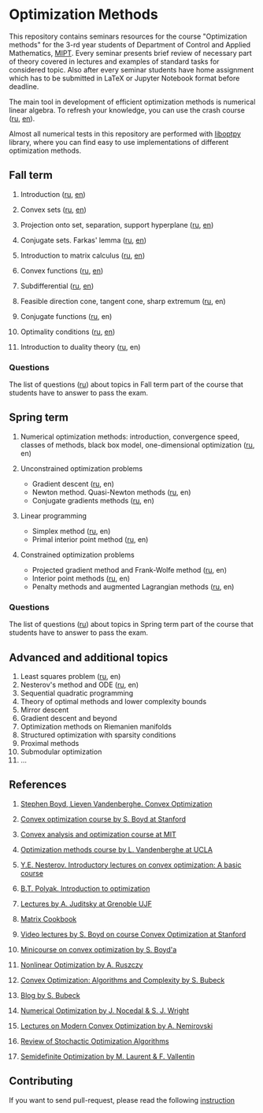 # Optimization Methods

This repository contains seminars resources for the course "Optimization methods" for the 3-rd year students of Department of Control and Applied Mathematics, [MIPT](https://mipt.ru/english/).
Every seminar presents brief review of necessary part of theory covered in lectures and examples of standard tasks for considered topic. 
Also after every seminar students have home assignment which has to be submitted in LaTeX or Jupyter Notebook format before deadline.

The main tool in development of efficient optimization methods is numerical linear algebra. 
To refresh your knowledge, you can use the crash course ([ru](la_crash_course.ipynb), [en](la_crash_course_en.ipynb)). 

Almost all numerical tests in this repository are performed with [liboptpy](https://github.com/amkatrutsa/liboptpy) library, where you can find easy to use implementations of different optimization methods.

## Fall term

1. Introduction ([ru](/01-Intro/Seminar1.pdf), [en](./01-Intro/Seminar1en.pdf))

2. Convex sets ([ru](), [en]())

3. Projection onto set, separation, support hyperplane ([ru](/03-Separation/Seminar3.pdf), [en](./03-Separation/Seminar3en.pdf))

4. Conjugate sets. Farkas' lemma ([ru](/04-Conjugacy/Seminar4.pdf), [en](./04-Conjugacy/Seminar4en.pdf))

5. Introduction to matrix calculus ([ru](/05-MatrixCalculus/Seminar5.pdf), [en](./05-MatrixCalculus/Seminar5en.pdf))

6. Convex functions ([ru](/06-ConvexFunctions/Seminar6.pdf), [en](./06-ConvexFunctions/Seminar6en.pdf))

7. Subdifferential ([ru](/07-Subdifferential/Seminar7.pdf), [en](./07-Subdifferential/Seminar7en.pdf))

8. Feasible direction cone, tangent cone, sharp extremum ([ru](/08-Cones/Seminar8.pdf), en)

9. Conjugate functions ([ru](/09-ConjugateFunctions/Seminar9.pdf), en)

10. Optimality conditions ([ru](/10-OptimalityConditions/Seminar10.pdf), [en](/10-OptimalityConditions/Seminar10en.pdf))

11. Introduction to duality theory ([ru](/11-Duality/Seminar11.pdf), en)

### Questions

The list of questions ([ru](/MinimumFall.pdf)) about topics in Fall term part of the course that students have to answer to pass the exam.

## Spring term

1. Numerical optimization methods: introduction, convergence speed, classes of methods, black box model, one-dimensional optimization ([ru](https://nbviewer.jupyter.org/github/amkatrutsa/MIPT-Opt/blob/master/12-NumMethods/Seminar12.ipynb), en)

2. Unconstrained optimization problems
	* Gradient descent ([ru](https://nbviewer.jupyter.org/github/amkatrutsa/MIPT-Opt/blob/master/13-GradDescent/Seminar13.ipynb), en)
	* Newton method. Quasi-Newton methods ([ru](https://nbviewer.jupyter.org/github/amkatrutsa/MIPT-Opt/blob/master/14-Newton/Seminar14.ipynb), en)
	* Conjugate gradients methods ([ru](https://nbviewer.jupyter.org/github/amkatrutsa/MIPT-Opt/blob/master/15-ConjGrad/Seminar15.ipynb), en)

3. Linear programming
	* Simplex method ([ru](https://nbviewer.jupyter.org/github/amkatrutsa/MIPT-Opt/blob/master/17-LinProgSimplex/Seminar17.ipynb), en)
	* Primal interior point method ([ru](https://nbviewer.jupyter.org/github/amkatrutsa/MIPT-Opt/blob/master/18-LinProgPrimalInterior/Seminar18.ipynb), en)

4. Constrained optimization problems
	* Projected gradient method and Frank-Wolfe method ([ru](https://nbviewer.jupyter.org/github/amkatrutsa/MIPT-Opt/blob/master/19-SimpleStructureSet/Seminar19.ipynb), en)
	* Interior point methods ([ru](https://nbviewer.jupyter.org/github/amkatrutsa/MIPT-Opt/blob/master/20-InteriorPoint/Seminar20.ipynb), en)
	* Penalty methods and augmented Lagrangian methods ([ru](https://nbviewer.jupyter.org/github/amkatrutsa/MIPT-Opt/blob/master/21-Penalty/Seminar21.ipynb), en)


### Questions

The list of questions ([ru](/MinimumSpring.pdf)) about topics in Spring term part of the course that students have to answer to pass the exam.

## Advanced and additional topics

1. Least squares problem ([ru](/16-LSQ/Seminar16.ipynb), en)
2. Nesterov's method and ODE ([ru](/ODE4NesterovAcc/ODE4NesterovAcc.ipynb), en)
3. Sequential quadratic programming 
4. Theory of optimal methods and lower complexity bounds	
5. Mirror descent
6. Gradient descent and beyond
7. Optimization methods on Riemanien manifolds	
8. Structured optimization with sparsity conditions
9. Proximal methods
10. Submodular optimization
11. ...


## References

1. [Stephen Boyd, Lieven Vandenberghe. Convex Optimization](https://www.dropbox.com/s/zukr0b3f1eqfrw9/bv_cvxbook.pdf?dl=0)

2. [Convex optimization course by S. Boyd at Stanford](http://stanford.edu/class/ee364a/)

3. [Convex analysis and optimization course at MIT](http://ocw.mit.edu/courses/electrical-engineering-and-computer-science/6-253-convex-analysis-and-optimization-spring-2012/)

4. [Optimization methods course by L. Vandenberghe at UCLA](http://www.seas.ucla.edu/~vandenbe/ee236b/ee236b.html) 

5. [Y.E. Nesterov. Introductory lectures on convex optimization: A basic course](https://www.amazon.com/Introductory-Lectures-Convex-Optimization-Applied/dp/1461346916/ref=oosr)

6. [B.T. Polyak. Introduction to optimization](https://www.amazon.com/Introduction-Optimization-Translations-Mathematics-Engineering/dp/0911575146)

7. [Lectures by A. Juditsky at Grenoble UJF](http://ljk.imag.fr/membres/Anatoli.Iouditski/)

8. [Matrix Cookbook](https://www.dropbox.com/s/ymsjldwl8qxqlp8/matrixcookbook.pdf?dl=0)

9. [Video lectures by S. Boyd on course Convex Optimization at Stanford](https://www.youtube.com/watch?v=McLq1hEq3UY&list=PL3940DD956CDF0622)

10. [Minicourse on convex optimization by S. Boyd'a](http://stanford.edu/~boyd/papers/cvx_short_course.html)

11. [Nonlinear Optimization by A. Ruszczy](https://www.dropbox.com/s/w6ax8vzzjdxniaq/Andrzej_Ruszczy_Nonlinear_Optimization.pdf?dl=0)

12. [Convex Optimization: Algorithms and Complexity by S. Bubeck](https://www.dropbox.com/s/kkubqkmd9ni475i/Bubeck15.pdf?dl=0)

13. [Blog by S. Bubeck](https://blogs.princeton.edu/imabandit/)

14. [Numerical Optimization by J. Nocedal & S. J. Wright](https://www.dropbox.com/s/f27b15vnvrzf7ef/Numerical_Optimization.pdf?dl=0)

15. [Lectures on Modern Convex Optimization by A. Nemirovski](https://www.dropbox.com/s/gr6addvyxqfqjn0/Lect_ModConvOpt.pdf?dl=0)

16. [Review of Stochactic Optimization Algorithms](https://www.cs.ubc.ca/~schmidtm/Documents/2012_Notes_BigN.pdf)

17. [Semidefinite Optimization by M. Laurent & F. Vallentin](https://www.dropbox.com/s/shbad9vtvgbdv01/SDP_book.pdf?dl=0)

## Contributing

If you want to send pull-request, please read the following [instruction](./contribution.md)

